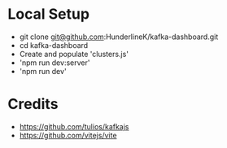 # Local Setup
- git clone git@github.com:HunderlineK/kafka-dashboard.git
- cd kafka-dashboard
- Create and populate 'clusters.js'
- 'npm run dev:server'
- 'npm run dev'

# Credits
- https://github.com/tulios/kafkajs
- https://github.com/vitejs/vite

